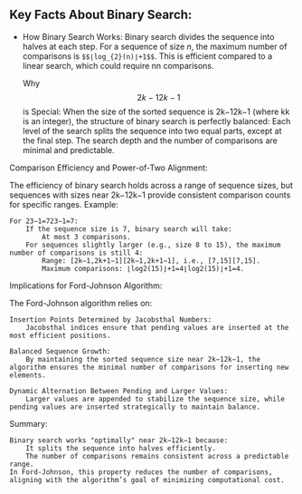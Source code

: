 ## Key Facts About Binary Search:

* How Binary Search Works:
    Binary search divides the sequence into halves at each step.
    For a sequence of size *n*, the maximum number of comparisons is `$$⌊log⁡_{2}(n)⌋+1$$`.
    This is efficient compared to a linear search, which could require nn comparisons.

    Why $$2k−12k−1$$ is Special:
        When the size of the sorted sequence is 2k−12k−1 (where kk is an integer), the structure of binary search is perfectly balanced:
            Each level of the search splits the sequence into two equal parts, except at the final step.
            The search depth and the number of comparisons are minimal and predictable.

Comparison Efficiency and Power-of-Two Alignment:

The efficiency of binary search holds across a range of sequence sizes, but sequences with sizes near 2k−12k−1 provide consistent comparison counts for specific ranges.
Example:

    For 23−1=723−1=7:
        If the sequence size is 7, binary search will take:
            At most 3 comparisons.
        For sequences slightly larger (e.g., size 8 to 15), the maximum number of comparisons is still 4:
            Range: [2k−1,2k+1−1][2k−1,2k+1−1], i.e., [7,15][7,15].
            Maximum comparisons: ⌊log⁡2(15)⌋+1=4⌊log2​(15)⌋+1=4.

Implications for Ford-Johnson Algorithm:

The Ford-Johnson algorithm relies on:

    Insertion Points Determined by Jacobsthal Numbers:
        Jacobsthal indices ensure that pending values are inserted at the most efficient positions.

    Balanced Sequence Growth:
        By maintaining the sorted sequence size near 2k−12k−1, the algorithm ensures the minimal number of comparisons for inserting new elements.

    Dynamic Alternation Between Pending and Larger Values:
        Larger values are appended to stabilize the sequence size, while pending values are inserted strategically to maintain balance.

Summary:

    Binary search works "optimally" near 2k−12k−1 because:
        It splits the sequence into halves efficiently.
        The number of comparisons remains consistent across a predictable range.
    In Ford-Johnson, this property reduces the number of comparisons, aligning with the algorithm’s goal of minimizing computational cost.